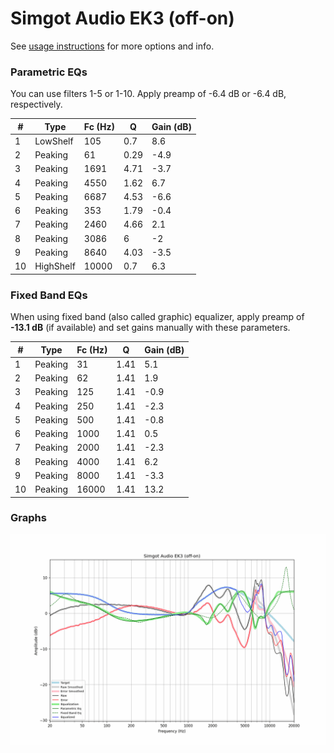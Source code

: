 # Simgot Audio EK3 (off-on)
See [usage instructions](https://github.com/jaakkopasanen/AutoEq#usage) for more options and info.

### Parametric EQs
You can use filters 1-5 or 1-10. Apply preamp of -6.4 dB or -6.4 dB, respectively.

|   # | Type      |   Fc (Hz) |    Q |   Gain (dB) |
|-----|-----------|-----------|------|-------------|
|   1 | LowShelf  |       105 | 0.7  |         8.6 |
|   2 | Peaking   |        61 | 0.29 |        -4.9 |
|   3 | Peaking   |      1691 | 4.71 |        -3.7 |
|   4 | Peaking   |      4550 | 1.62 |         6.7 |
|   5 | Peaking   |      6687 | 4.53 |        -6.6 |
|   6 | Peaking   |       353 | 1.79 |        -0.4 |
|   7 | Peaking   |      2460 | 4.66 |         2.1 |
|   8 | Peaking   |      3086 | 6    |        -2   |
|   9 | Peaking   |      8640 | 4.03 |        -3.5 |
|  10 | HighShelf |     10000 | 0.7  |         6.3 |

### Fixed Band EQs
When using fixed band (also called graphic) equalizer, apply preamp of **-13.1 dB** (if available) and set gains manually with these parameters.

|   # | Type    |   Fc (Hz) |    Q |   Gain (dB) |
|-----|---------|-----------|------|-------------|
|   1 | Peaking |        31 | 1.41 |         5.1 |
|   2 | Peaking |        62 | 1.41 |         1.9 |
|   3 | Peaking |       125 | 1.41 |        -0.9 |
|   4 | Peaking |       250 | 1.41 |        -2.3 |
|   5 | Peaking |       500 | 1.41 |        -0.8 |
|   6 | Peaking |      1000 | 1.41 |         0.5 |
|   7 | Peaking |      2000 | 1.41 |        -2.3 |
|   8 | Peaking |      4000 | 1.41 |         6.2 |
|   9 | Peaking |      8000 | 1.41 |        -3.3 |
|  10 | Peaking |     16000 | 1.41 |        13.2 |

### Graphs
![](./Simgot%20Audio%20EK3%20(off-on).png)
